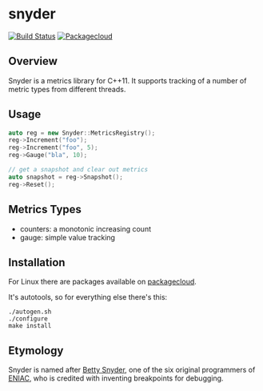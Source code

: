 # snyder

[![Build Status](https://travis-ci.org/mrtazz/snyder.svg?branch=master)](https://travis-ci.org/mrtazz/snyder)
[![Packagecloud](https://img.shields.io/badge/packagecloud-available-green.svg)](https://packagecloud.io/mrtazz/snyder)

## Overview

Snyder is a metrics library for C++11. It supports tracking of a number of
metric types from different threads.

## Usage
```cpp
auto reg = new Snyder::MetricsRegistry();
reg->Increment("foo");
reg->Increment("foo", 5);
reg->Gauge("bla", 10);

// get a snapshot and clear out metrics
auto snapshot = reg->Snapshot();
reg->Reset();
```

## Metrics Types
- counters: a monotonic increasing count
- gauge: simple value tracking

## Installation
For Linux there are packages available on [packagecloud][pkgcloud].

It's autotools, so for everything else there's this:
```
./autogen.sh
./configure
make install
```

## Etymology
Snyder is named after [Betty Snyder][betty_snyder], one of the six original
programmers of [ENIAC][eniac], who is credited with inventing breakpoints for
debugging.



[betty_snyder]: https://en.wikipedia.org/wiki/Betty_Holberton
[eniac]: https://en.wikipedia.org/wiki/ENIAC
[pkgcloud]: https://packagecloud.io/mrtazz/snyder
